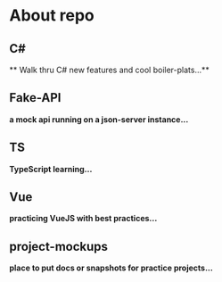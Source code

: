 # About repo
## C#
** Walk thru C# new features and cool boiler-plats...**

## Fake-API
**a mock api running on a json-server instance...**

## TS
**TypeScript learning...**

## Vue
**practicing VueJS with best practices...**

## project-mockups
**place to put docs or snapshots for practice projects...**
